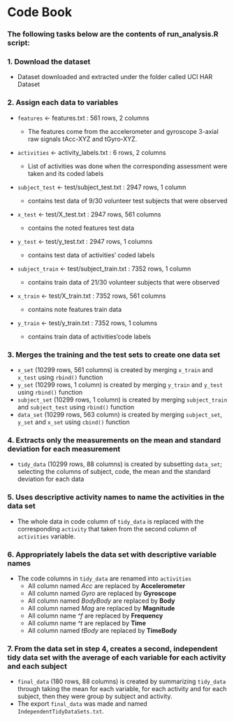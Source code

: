 # Code Book
### The following tasks below are the contents of run_analysis.R script: 

### 1. Download the dataset

- Dataset downloaded and extracted under the folder called UCI HAR Dataset

### 2. Assign each data to variables

- `features` <- features.txt : 561 rows, 2 columns

  - The features come from the accelerometer and gyroscope 3-axial raw signals tAcc-XYZ and tGyro-XYZ.

- `activities` <- activity_labels.txt : 6 rows, 2 columns

  - List of activities was done when the corresponding assessment were taken and its coded labels

- `subject_test` <- test/subject_test.txt : 2947 rows, 1 column

  - contains test data of 9/30 volunteer test subjects that were observed

- `x_test` <- test/X_test.txt : 2947 rows, 561 columns

  - contains the noted features test data

- `y_test` <- test/y_test.txt : 2947 rows, 1 columns

  - contains test data of activities’ coded labels

- `subject_train` <- test/subject_train.txt : 7352 rows, 1 column

  - contains train data of 21/30 volunteer subjects that were observed

- `x_train` <- test/X_train.txt : 7352 rows, 561 columns

  - contains note features train data

- `y_train` <- test/y_train.txt : 7352 rows, 1 columns

  - contains train data of activities’code labels

### 3. Merges the training and the test sets to create one data set
- `x_set` (10299 rows, 561 columns) is created by merging `x_train` and `x_test` using `rbind()` function
- `y_set` (10299 rows, 1 column) is created by merging `y_train` and `y_test` using `rbind()` function
- `subject_set` (10299 rows, 1 column) is created by merging `subject_train` and `subject_test` using `rbind()` function
- `data_set` (10299 rows, 563 column) is created by merging `subject_set`, `y_set` and `x_set` using `cbind()` function

### 4. Extracts only the measurements on the mean and standard deviation for each measurement
- `tidy_data` (10299 rows, 88 columns) is created by subsetting `data_set`; selecting the columns of subject, code, the mean and the standard deviation for each data

### 5. Uses descriptive activity names to name the activities in the data set
- The whole data in code column of `tidy_data` is replaced with the corresponding `activity` that taken from the second column of `activities` variable.

### 6. Appropriately labels the data set with descriptive variable names
- The code columns in `tidy_data` are renamed into `activities`
  - All column named *Acc* are replaced by **Accelerometer**
  - All column named *Gyro* are replaced by **Gyroscope**
  - All column named *BodyBody* are replaced by **Body**
  - All column named *Mag* are replaced by **Magnitude**
  - All column name *^f* are replaced by **Frequency**
  - All column name *^t* are replaced by **Time**
  - All column named *tBody* are replaced by **TimeBody**

### 7. From the data set in step 4, creates a second, independent tidy data set with the average of each variable for each activity and each subject
- `final_data` (180 rows, 88 columns) is created by summarizing `tidy_data` through taking the mean for each variable, for each activity and for each subject, then they were group by subject and activity.
- The export `final_data` was made and named `IndependentTidyDataSets.txt`.
